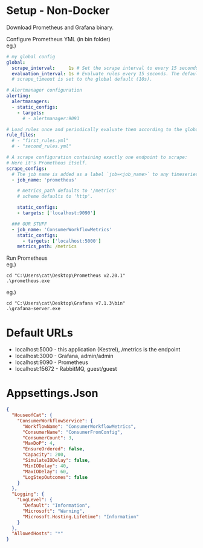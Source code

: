﻿# Setup - Non-Docker

Download Prometheus and Grafana binary.  

Configure Prometheus YML (in bin folder)  
eg.)
```yml
# my global config
global:
  scrape_interval:     1s # Set the scrape interval to every 15 seconds. Default is every 1 minute.
  evaluation_interval: 1s # Evaluate rules every 15 seconds. The default is every 1 minute.
  # scrape_timeout is set to the global default (10s).

# Alertmanager configuration
alerting:
  alertmanagers:
  - static_configs:
    - targets:
      # - alertmanager:9093

# Load rules once and periodically evaluate them according to the global 'evaluation_interval'.
rule_files:
  # - "first_rules.yml"
  # - "second_rules.yml"

# A scrape configuration containing exactly one endpoint to scrape:
# Here it's Prometheus itself.
scrape_configs:
  # The job name is added as a label `job=<job_name>` to any timeseries scraped from this config.
  - job_name: 'prometheus'

    # metrics_path defaults to '/metrics'
    # scheme defaults to 'http'.

    static_configs:
    - targets: ['localhost:9090']

  ### OUR STUFF
  - job_name: 'ConsumerWorkflowMetrics'
    static_configs:
      - targets: ['localhost:5000']
    metrics_path: /metrics

```

Run Prometheus  
eg.)  
```posh
cd "C:\Users\cat\Desktop\Prometheus v2.20.1"
.\prometheus.exe
```

eg.)
```posh
cd "C:\Users\cat\Desktop\Grafana v7.1.3\bin"
.\grafana-server.exe
```

# Default URLs
* localhost:5000 - this application (Kestrel), /metrics is the endpoint  
* localhost:3000 - Grafana, admin/admin  
* localhost:9090 - Prometheus  
* localhost:15672 - RabbitMQ, guest/guest  

# Appsettings.Json
```json
{
  "HouseofCat": {
    "ConsumerWorkflowService": {
      "WorkflowName": "ConsumerWorkflowMetrics",
      "ConsumerName": "ConsumerFromConfig",
      "ConsumerCount": 3,
      "MaxDoP": 4,
      "EnsureOrdered": false,
      "Capacity": 200,
      "SimulateIODelay": false,
      "MinIODelay": 40,
      "MaxIODelay": 60,
      "LogStepOutcomes": false
    }
  },
  "Logging": {
    "LogLevel": {
      "Default": "Information",
      "Microsoft": "Warning",
      "Microsoft.Hosting.Lifetime": "Information"
    }
  },
  "AllowedHosts": "*"
}
```